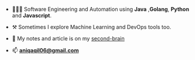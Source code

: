 
- 🧑🏻‍💻 Software Engineering and Automation using **Java** ,**Golang**, **Python** and **Javascript**.

- ⚒️ Sometimes I explore Machine Learning and DevOps tools too. 

- 📝 My notes and article is on my [second-brain](https://aniqaqill.github.io/second-brain/)

- 📫 **aniqaqil06@gmail.com**

